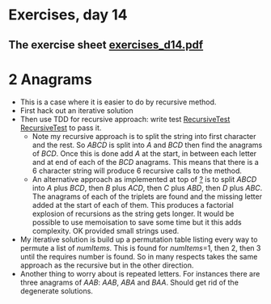 # Exercises, day 14

## The exercise sheet [exercises_d14.pdf](exercises_d14.pdf) 


# 2 Anagrams
* This is a case where it is easier to do by recursive method.
* First hack out an iterative solution
* Then use TDD for recursive approach: write test [RecursiveTest](src/e02anagrams/RecursiveTest.java)
  [RecursiveTest](src/e02anagrams/Recursive.java) to pass it.
  * Note my recursive approach is to split the string into first character and the rest. 
    So *ABCD* is split into *A* and *BCD* then find the anagrams of *BCD*. Once this is done
    add *A* at the start, in between each letter and at end of each of the *BCD* anagrams. This
    means that there is a 6 character string will produce 6 recursive calls to the method.
  * An alternative approach as implemented at top of [?](link) is to split *ABCD* 
   into *A* plus *BCD*, then *B* plus *ACD*, then *C* plus *ABD*, then *D* plus *ABC*. The
   anagrams of each of the triplets are found and the missing letter added at the start
   of each of them. This produces a factorial explosion of recursions as the string gets longer.
   It would be possible to use memoisation to save some time but it this adds complexity.
   OK provided small strings used.
* My iterative solution is build up a permutation table listing every way to
  permute a list of *numItems*. This is found for *numItems*=1, then 2, then 3
  until the requires number is found. So in many respects takes the same approach
  as the recursive but in the other direction.
* Another thing to worry about is repeated letters. For instances there are three anagrams of *AAB*:  *AAB*,
  *ABA* and *BAA*. Should get rid of the degenerate solutions.
